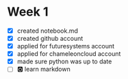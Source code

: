 # Week 1

- [x] created notebook.md
- [x] created github account
- [x] applied for futuresystems account
- [x] applied for chameleoncloud account
- [x] made sure python was up to date
- [ ] :o2: learn markdown